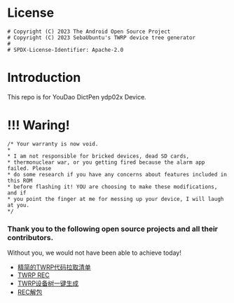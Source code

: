 # License
```
# Copyright (C) 2023 The Android Open Source Project
# Copyright (C) 2023 SebaUbuntu's TWRP device tree generator
#
# SPDX-License-Identifier: Apache-2.0
```

# Introduction
This repo is for YouDao DictPen ydp02x Device.

# !!! Waring!
```
/* Your warranty is now void.
*
* I am not responsible for bricked devices, dead SD cards,
* thermonuclear war, or you getting fired because the alarm app failed. Please
* do some research if you have any concerns about features included in this ROM
* before flashing it! YOU are choosing to make these modifications, and if
* you point the finger at me for messing up your device, I will laugh at you.
*/
```
### Thank you to the following open source projects and all their contributors.

Without you, we would not have been able to achieve today!


- [精简的TWRP代码拉取清单](https://github.com/minimal-manifest-twrp/platform_manifest_twrp_aosp)
- [TWRP REC](https://github.com/TeamWin)
- [TWRP设备树一键生成](https://github.com/twrpdtgen/twrpdtgen)
- [REC解包](https://github.com/SebaUbuntu/AIK-Linux-mirror)



